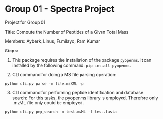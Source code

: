 # Group 01 - Spectra Project

Project for Group 01

Title: Compute the Number of Peptides of a Given Total Mass

Members: Ayberk, Linus, Fumilayo, Ram Kumar

Steps:

1. This package requires the installation of the package `pyopenms`. It can installed by the following command: `pip install pyopenms`.

2. CLI command for doing a MS file parsing operation:

`python cli.py parse -m file.mzXML -p`

3. CLI command for performing peptide identification and database search:
For this tasks, the pyopenms library is employed. Therefore only .mzML file only could be employed.


`python cli.py pep_search -m test.mzML -f test.fasta`